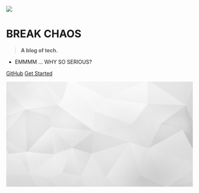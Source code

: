 ![](/_media/thor.svg)


# BREAK CHAOS

> **A blog of tech.**
> 
>


* EMMMM ... WHY SO SERIOUS?

[GitHub](https://github.com/TbearFC/break_chaos.github.io)
[Get Started](/README)

<!-- background image -->
![](_media/bg.jpg)



